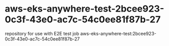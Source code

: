 # aws-eks-anywhere-test-2bcee923-0c3f-43e0-ac7c-54c0ee81f87b-27
repository for use with E2E test job aws-eks-anywhere-test:2bcee923-0c3f-43e0-ac7c-54c0ee81f87b-27
